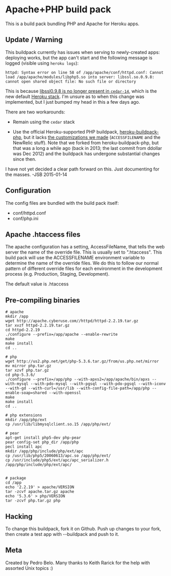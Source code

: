 Apache+PHP build pack
========================

This is a build pack bundling PHP and Apache for Heroku apps.

Update / Warning
----------------

This buildpack currently has issues when serving to newly-created apps: deploying works, but the app can't start and the following message is logged (visible using `heroku logs`):

```
httpd: Syntax error on line 58 of /app/apache/conf/httpd.conf: Cannot load /app/apache/modules/libphp5.so into server: libssl.so.0.9.8: cannot open shared object file: No such file or directory
```

This is because [libssl0.9.8 is no longer present in `cedar-14`](https://devcenter.heroku.com/articles/cedar-ubuntu-packages), which is the new default [Heroku stack](https://devcenter.heroku.com/articles/stack). I'm unsure as to when this change was implemented, but I just bumped my head in this a few days ago.

There are two workarounds:

* Remain using the `cedar` stack

* Use the official Heroku-supported PHP buildpack, [heroku-buildpack-php](https://github.com/heroku/heroku-buildpack-php), but it lacks [the customizations we made](https://github.com/digitalpulp/heroku-buildpack-php/compare/heroku:master...master) (`ACCESSFILENAME` and the NewRelic stuff). Note that we forked from heroku-buildpack-php, but that was a long a while ago (back in 2013; the last commit from ddollar was Dec 2012) and the buildpack has undergone substantial changes since then.

I have not yet decided a clear path forward on this. Just documenting for the masses. -JSB 2015-01-14



Configuration
-------------

The config files are bundled with the build pack itself:

* conf/httpd.conf
* conf/php.ini

Apache .htaccess files
----------------------
The apache configuration has a setting, AccessFileName, that tells the web server the name of the override file. This is usually set to ".htaccess".
This build pack will use the ACCESSFILENAME environment variable to determine the name of the override files. We do this to follow our normal pattern of different override files for each environment in the development process (e.g. Production, Staging, Development).

The default value is .htaccess

Pre-compiling binaries
----------------------

    # apache
    mkdir /app
    wget http://apache.cyberuse.com//httpd/httpd-2.2.19.tar.gz
    tar xvzf httpd-2.2.19.tar.gz
    cd httpd-2.2.19
    ./configure --prefix=/app/apache --enable-rewrite
    make
    make install
    cd ..
    
    # php
    wget http://us2.php.net/get/php-5.3.6.tar.gz/from/us.php.net/mirror 
    mv mirror php.tar.gz
    tar xzvf php.tar.gz
    cd php-5.3.6/
    ./configure --prefix=/app/php --with-apxs2=/app/apache/bin/apxs --with-mysql --with-pdo-mysql --with-pgsql --with-pdo-pgsql --with-iconv --with-gd --with-curl=/usr/lib --with-config-file-path=/app/php --enable-soap=shared --with-openssl
    make
    make install
    cd ..
    
    # php extensions
    mkdir /app/php/ext
    cp /usr/lib/libmysqlclient.so.15 /app/php/ext/
    
    # pear
    apt-get install php5-dev php-pear
    pear config-set php_dir /app/php
    pecl install apc
    mkdir /app/php/include/php/ext/apc
    cp /usr/lib/php5/20060613/apc.so /app/php/ext/
    cp /usr/include/php5/ext/apc/apc_serializer.h /app/php/include/php/ext/apc/
    
    
    # package
    cd /app
    echo '2.2.19' > apache/VERSION
    tar -zcvf apache.tar.gz apache
    echo '5.3.6' > php/VERSION
    tar -zcvf php.tar.gz php


Hacking
-------

To change this buildpack, fork it on Github. Push up changes to your fork, then create a test app with --buildpack <your-github-url> and push to it.


Meta
----

Created by Pedro Belo.
Many thanks to Keith Rarick for the help with assorted Unix topics :)